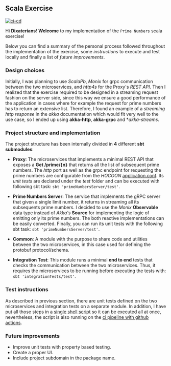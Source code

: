 ## Scala Exercise

[![ci-cd](https://github.com/paualarco/prime-numbers-exercise/workflows/build/badge.svg)](https://github.com/paualarco/prime-numbers-exercise/actions)

Hi **Dixaterians**! **Welcome** to my implementation of the `Prime Numbers` scala exercise!

Below you can find a summary of the personal process followed throughout the implementation of the exercise,
some _instructions_ to execute and test locally and finally a list of _future improvements_.

### Design choices

Initially, I was planning to use _ScalaPb_, _Monix_ for grpc communication between the two microservices, and _http4s_ for the Proxy's _REST API_.
Then I realized that the exercise required to be designed in a streaming request fashion on the server side, 
since this way we ensure a good performance of the application in cases where for example the request for prime numbers has to return an extensive list.
Therefore, I found an example of a _streaming http response_ in the _akka_ documentation which would 
fit very well to the use case, so I ended up using **akka-http**, **akka-grpc** and **akka-streams*.

### Project structure and implementation 

The project structure has been internally divided in **4** different **sbt submodules**:

- **Proxy**: The microservices that implements a minimal REST API that exposes a **Get /prime/{n}** that returns all the list of subsequent prime numbers.
  The _http_ port as well as the grpc endpoint for requesting the prime numbers are configurable from the _HOCOON_ [application.conf](/proxy/src/main/resources/application.conf).
  Its _unit tests_ are declared under the _test_ folder and can be executed with following sbt task: `sbt 'primeNumbersServer/test'`.
  
- **Prime Numbers Server**: The service that implements the gRPC server that given a single limit number, it returns in streaming all its subsequents 
  prime numbers. I decided to use the _Monix_ **Observable** data type instead of _Akka's_ **Source** for implementing the logic of emitting only its prime numbers. 
  The both reactive implementations can be easily converted.
  Finally, you can run its unit tests with the following sbt task: `sbt 'primeNumbersServer/test'`.
  
- **Common**: A module with the purpose to share code and utilities between the two microservices, in this case used for defining the protobuf protocol/schema.

- **Integration Test**: This module runs a minimal **end to end** tests that checks the communication between the two microservices. 
  Thus, it requires the microservices to be running before executing the tests with: `sbt 'integrationTests/test'`. 

### Test instructions
As described in previous section, there are unit tests defined on the two microservices and integration tests on a separate module. 
In addition, I have put all those steps in a [single shell script](ci-cd-pipeline.sh) so it can be executed all at once, nevertheless, 
the script is also running on the [ci pipeline with github actions](https://github.com/paualarco/prime-numbers-exercise/actions).

### Future improvements
- Improve unit tests with property based testing.
- Create a proper UI.
- Include project subdomain in the package name.
